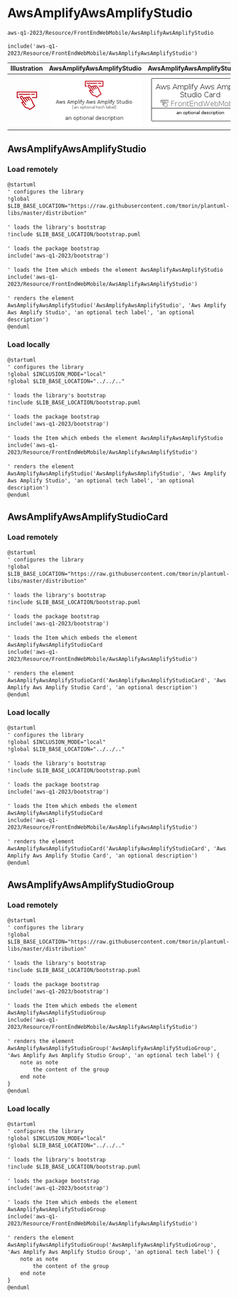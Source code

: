 # AwsAmplifyAwsAmplifyStudio


```text
aws-q1-2023/Resource/FrontEndWebMobile/AwsAmplifyAwsAmplifyStudio
```

```text
include('aws-q1-2023/Resource/FrontEndWebMobile/AwsAmplifyAwsAmplifyStudio')
```



| Illustration | AwsAmplifyAwsAmplifyStudio | AwsAmplifyAwsAmplifyStudioCard | AwsAmplifyAwsAmplifyStudioGroup |
| :---: | :---: | :---: | :---: |
| ![illustration for Illustration](../../../aws-q1-2023/Resource/FrontEndWebMobile/AwsAmplifyAwsAmplifyStudio.png) | ![illustration for AwsAmplifyAwsAmplifyStudio](../../../aws-q1-2023/Resource/FrontEndWebMobile/AwsAmplifyAwsAmplifyStudio.Local.png) | ![illustration for AwsAmplifyAwsAmplifyStudioCard](../../../aws-q1-2023/Resource/FrontEndWebMobile/AwsAmplifyAwsAmplifyStudioCard.Local.png) | ![illustration for AwsAmplifyAwsAmplifyStudioGroup](../../../aws-q1-2023/Resource/FrontEndWebMobile/AwsAmplifyAwsAmplifyStudioGroup.Local.png) |




## AwsAmplifyAwsAmplifyStudio

### Load remotely
```plantuml
@startuml
' configures the library
!global $LIB_BASE_LOCATION="https://raw.githubusercontent.com/tmorin/plantuml-libs/master/distribution"

' loads the library's bootstrap
!include $LIB_BASE_LOCATION/bootstrap.puml

' loads the package bootstrap
include('aws-q1-2023/bootstrap')

' loads the Item which embeds the element AwsAmplifyAwsAmplifyStudio
include('aws-q1-2023/Resource/FrontEndWebMobile/AwsAmplifyAwsAmplifyStudio')

' renders the element
AwsAmplifyAwsAmplifyStudio('AwsAmplifyAwsAmplifyStudio', 'Aws Amplify Aws Amplify Studio', 'an optional tech label', 'an optional description')
@enduml
```

### Load locally
```plantuml
@startuml
' configures the library
!global $INCLUSION_MODE="local"
!global $LIB_BASE_LOCATION="../../.."

' loads the library's bootstrap
!include $LIB_BASE_LOCATION/bootstrap.puml

' loads the package bootstrap
include('aws-q1-2023/bootstrap')

' loads the Item which embeds the element AwsAmplifyAwsAmplifyStudio
include('aws-q1-2023/Resource/FrontEndWebMobile/AwsAmplifyAwsAmplifyStudio')

' renders the element
AwsAmplifyAwsAmplifyStudio('AwsAmplifyAwsAmplifyStudio', 'Aws Amplify Aws Amplify Studio', 'an optional tech label', 'an optional description')
@enduml
```

## AwsAmplifyAwsAmplifyStudioCard

### Load remotely
```plantuml
@startuml
' configures the library
!global $LIB_BASE_LOCATION="https://raw.githubusercontent.com/tmorin/plantuml-libs/master/distribution"

' loads the library's bootstrap
!include $LIB_BASE_LOCATION/bootstrap.puml

' loads the package bootstrap
include('aws-q1-2023/bootstrap')

' loads the Item which embeds the element AwsAmplifyAwsAmplifyStudioCard
include('aws-q1-2023/Resource/FrontEndWebMobile/AwsAmplifyAwsAmplifyStudio')

' renders the element
AwsAmplifyAwsAmplifyStudioCard('AwsAmplifyAwsAmplifyStudioCard', 'Aws Amplify Aws Amplify Studio Card', 'an optional description')
@enduml
```

### Load locally
```plantuml
@startuml
' configures the library
!global $INCLUSION_MODE="local"
!global $LIB_BASE_LOCATION="../../.."

' loads the library's bootstrap
!include $LIB_BASE_LOCATION/bootstrap.puml

' loads the package bootstrap
include('aws-q1-2023/bootstrap')

' loads the Item which embeds the element AwsAmplifyAwsAmplifyStudioCard
include('aws-q1-2023/Resource/FrontEndWebMobile/AwsAmplifyAwsAmplifyStudio')

' renders the element
AwsAmplifyAwsAmplifyStudioCard('AwsAmplifyAwsAmplifyStudioCard', 'Aws Amplify Aws Amplify Studio Card', 'an optional description')
@enduml
```

## AwsAmplifyAwsAmplifyStudioGroup

### Load remotely
```plantuml
@startuml
' configures the library
!global $LIB_BASE_LOCATION="https://raw.githubusercontent.com/tmorin/plantuml-libs/master/distribution"

' loads the library's bootstrap
!include $LIB_BASE_LOCATION/bootstrap.puml

' loads the package bootstrap
include('aws-q1-2023/bootstrap')

' loads the Item which embeds the element AwsAmplifyAwsAmplifyStudioGroup
include('aws-q1-2023/Resource/FrontEndWebMobile/AwsAmplifyAwsAmplifyStudio')

' renders the element
AwsAmplifyAwsAmplifyStudioGroup('AwsAmplifyAwsAmplifyStudioGroup', 'Aws Amplify Aws Amplify Studio Group', 'an optional tech label') {
    note as note
        the content of the group
    end note
}
@enduml
```

### Load locally
```plantuml
@startuml
' configures the library
!global $INCLUSION_MODE="local"
!global $LIB_BASE_LOCATION="../../.."

' loads the library's bootstrap
!include $LIB_BASE_LOCATION/bootstrap.puml

' loads the package bootstrap
include('aws-q1-2023/bootstrap')

' loads the Item which embeds the element AwsAmplifyAwsAmplifyStudioGroup
include('aws-q1-2023/Resource/FrontEndWebMobile/AwsAmplifyAwsAmplifyStudio')

' renders the element
AwsAmplifyAwsAmplifyStudioGroup('AwsAmplifyAwsAmplifyStudioGroup', 'Aws Amplify Aws Amplify Studio Group', 'an optional tech label') {
    note as note
        the content of the group
    end note
}
@enduml
```

